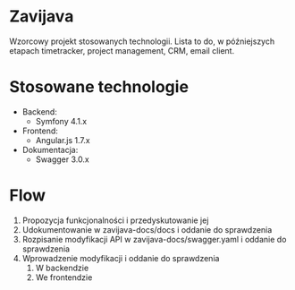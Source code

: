 # Zavijava
Wzorcowy projekt stosowanych technologii. Lista to do, w późniejszych etapach timetracker, project management, CRM, email client.

# Stosowane technologie
* Backend:
	* Symfony 4.1.x
* Frontend:
	* Angular.js 1.7.x
* Dokumentacja:
	* Swagger 3.0.x

# Flow
1. Propozycja funkcjonalności i przedyskutowanie jej
2. Udokumentowanie w zavijava-docs/docs i oddanie do sprawdzenia
3. Rozpisanie modyfikacji API w zavijava-docs/swagger.yaml i oddanie do sprawdzenia
4. Wprowadzenie modyfikacji i oddanie do sprawdzenia
	1. W backendzie
	2. We frontendzie
